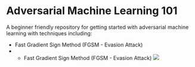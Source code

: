 # Adversarial Machine Learning 101

A beginner friendly repository for getting started with adversarial machine learning with techniques including:
* Fast Gradient Sign Method (FGSM - Evasion Attack) 
* * Fast Gradient Sign Method (FGSM - Evasion Attack) 
![](https://raw.githubusercontent.com/shahrukhx01/ml-cybersecurity/main/adversarial_ml.jpg?token=GHSAT0AAAAAABIIQRCKDASB3574RWYGEFC2YS7R4RQ)
